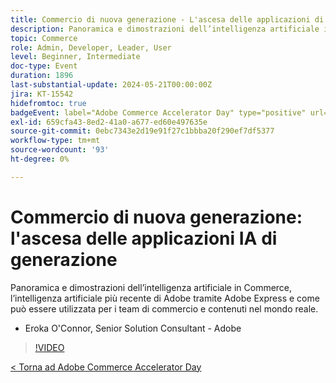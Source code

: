 ```yaml
---
title: Commercio di nuova generazione - L'ascesa delle applicazioni di IA di generazione
description: Panoramica e dimostrazioni dell’intelligenza artificiale in Commerce, l’intelligenza artificiale più recente di Adobe tramite Adobe Express e come può essere utilizzata per i team di commercio e contenuti nel mondo reale.
topic: Commerce
role: Admin, Developer, Leader, User
level: Beginner, Intermediate
doc-type: Event
duration: 1896
last-substantial-update: 2024-05-21T00:00:00Z
jira: KT-15542
hidefromtoc: true
badgeEvent: label="Adobe Commerce Accelerator Day" type="positive" url="https://experienceleague.adobe.com/it/docs/events/apac-commerce-recordings/2024/overview"
exl-id: 659cfa43-8ed2-41a0-a677-ed60e497635e
source-git-commit: 0ebc7343e2d19e91f27c1bbba20f290ef7df5377
workflow-type: tm+mt
source-wordcount: '93'
ht-degree: 0%

---
```


# Commercio di nuova generazione: l&#39;ascesa delle applicazioni IA di generazione

Panoramica e dimostrazioni dell’intelligenza artificiale in Commerce, l’intelligenza artificiale più recente di Adobe tramite Adobe Express e come può essere utilizzata per i team di commercio e contenuti nel mondo reale.

+ Eroka O&#39;Connor, Senior Solution Consultant - Adobe

>[!VIDEO](https://video.tv.adobe.com/v/3456492/?learn=on&captions=ita)

[&lt; Torna ad Adobe Commerce Accelerator Day](./overview.md)
